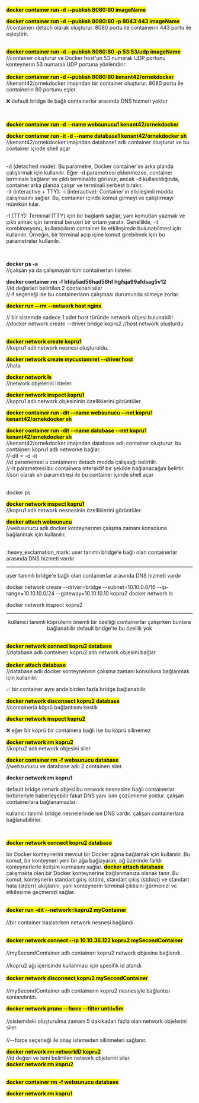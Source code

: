 <b><mark>docker container run -d --publish 8080:80 imageName</b></mark>
<br>

<b><mark>docker container run -d --publish 8080:80 -p 8043:443 imageName</mark></b>
<br>
//containerı detach olarak oluşturur. 8080 portu ile containerın 443 portu ile eşleştirir. 

<br>
<b><mark>docker container run -d --publish 8080:80 -p 53:53/udp imageName</mark></b>
<br>
//container oluşturur ve Docker host'un 53 numaralı UDP portunu konteynerın 53 numaralı UDP portuna yönlendirir.
<br>

<br>
<b><mark>docker container run -d --publish 8080:80 kenant42/ornekdocker</mark></b>
<br>
//kenant42/ornekdocker imajından bir container oluşturur. 8080 portu ile containerın 80 portunu eşler.

<br>

:x: default bridge ile bağlı containerlar arasında DNS hizmeti yoktur

<br>

<b><mark> docker container run -d --name websunucu1 kenant42/ornekdocker</mark></b>
<br>

<b><mark>docker container run -it -d --name database1 kenant42/ornekdocker sh</mark></b>
<br>
//kenant42/ornekdocker imajından database1 adlı container oluşturur ve bu container içinde shell açar

<br>
-d (detached mode):
Bu parametre, Docker container'ını arka planda çalıştırmak için kullanılır. Eğer -d parametresi eklenmezse, container terminale bağlanır ve çıktı terminalde görünür, ancak -d kullanıldığında, container arka planda çalışır ve terminali serbest bırakır.


<br>
-it (interactive + TTY):
-i (interactive): Container'ın etkileşimli modda çalışmasını sağlar. Bu, container içinde komut girmeyi ve çalıştırmayı mümkün kılar.

-t (TTY): Terminal (TTY) için bir bağlantı sağlar, yani komutları yazmak ve çıktı almak için terminal benzeri bir ortam yaratır.
Genellikle, -it kombinasyonu, kullanıcıların container ile etkileşimde bulunabilmesi için kullanılır. Örneğin, bir terminal açıp içine komut girebilmek için bu parametreler kullanılır.

<br>


<b>docker ps -a</b>
<br>
//çalışan ya da çalışmayan tüm containerları listeler.
<br>

<b>docker container rm -f hfda5ad56had56hf hgfsja99afdsag5v12</b>
<br>
//id değerleri belirtilen 2 containerı siler
<br>
//-f seçeneği ise bu containerların çalışması durumunda silmeye zorlar.
<br>

<b><mark>docker run --rm --network host nginx</mark></b>
<br>

<div>
  // bir sistemde sadece 1 adet host türünde network objesi bulunabilir
//docker network create --driver bridge kopru2
//host network oluşturdu
</div>
<br>


<b><mark>docker network create kopru1</mark></b>
<br>
//kopru1 adlı network nesnesi oluşturuldu.

<b><mark>docker network create mycustomnet --driver host</mark></b>
<br>
//hata

<b><mark>docker network ls</mark></b>
<br>
//network objelerini listeler.

<b><mark>docker network inspect kopru1</mark></b>
<br>
//kopru1 adlı network objesininin özelliklerini görüntüler.



<b><mark>docker container run -dit --name websunucu --net kopru1 kenant42/ornekdocker sh</mark></b>
<br>

<b><mark>docker container run -dit --name database --net kopru1 kenant42/ornekdocker sh</mark></b>
<br>
//kenant42/ornekdocker imajından database adlı container oluşturur. bu containerı kopru1 adlı networke bağlar.<br>
//-dit = -d -it  <br>
//d parametresi u containerın detach modda çalışaağı belirtilir. <br>
//-it parametresi bu containera interaktif bir şekilde bağlanacağını belirtir. <br>
//son olarak sh parametresi ile bu container içinde shell açar <br>

<br>
docker ps
<br>


<b><mark>docker network inspect kopru1</mark></b><br>
//kopru1 adlı network nesnesinin özelliklerini görüntüler.
<br>

<b><mark>docker attach websunucu</mark></b><br>
//websunucu adlı docker konteynerının çalışma zamanı konsoluna bağlanmak için kullanılır.

<br>
:heavy_exclamation_mark: user tanımlı bridge'e bağlı olan containerlar arasında DNS hizmeti vardır

---------------------------------------------------------------------------------------------------------------------------------------


user tanımlı bridge'e bağlı olan containerlar arasında 
DNS hizmeti vardır


docker network create --driver=bridge --subnet=10.10.0.0/16 --ip-range=10.10.10.0/24 --gateway=10.10.10.10 kopru2
docker network ls

docker network inspect kopru2

---------------------------------------------------------------------------------------------------------------------------------------

<div align="center">
  kullanıcı tanımlı köprülerin önemli bir özelliği
containerlar çalışırken bunlara bağlanabilir
default bridge'te bu özellik yok
</div>
<br>


<b><mark>docker network connect kopru2 database</mark></b>
<br>
//database adlı containerı kopru2 adlı network objesini bağlar<br>
<br>
<b><mark>docker attach database</mark></b><br>
//database adlı docker konteynerının çalışma zamanı konsoluna bağlanmak için kullanılır.


✅ bir container aynı anda birden fazla bridge bağlanabilir.
<br>

<b><mark>docker network disconnect kopru2 database</mark></b>
<br>
//containerla köprü bağlantısını kestik
<br>

<b><mark>docker network inspect kopru2</mark></b>
<br>



:x: eğer bir köprü bir containera bağlı ise bu köprü silinemez


<b><mark>docker network rm kopru2</mark></b>
<br>
//kopru2 adlı network objesini siler.

<b><mark>docker container rm -f websunucu database</mark></b>
<br>
//websunucu ve database adlı 2 containerı siler.

<b>docker network rm kopru1</b>
<br>



<div >
  default bridge netwrk objesi
bu network nesnesine bağlı containerlar birbirleriyle haberleşebilir
fakat DNS yani isim çözümleme yoktur.
çalışan containerlara bağlanamazlar.

kullanıcı tanımlı bridge nesnelerinde ise
DNS vardır. çalışan containerlara bağlanabilirler.

</div>
<br>

<b><mark>docker network connect kopru2 database</mark></b>
<br>

<div>
  bir Docker konteynerini mevcut bir Docker ağına bağlamak için kullanılır. 
Bu komut, bir konteyneri yeni bir ağa bağlayarak, 
ağ üzerinde farklı konteynerlerle iletişim kurmasını sağlar.
<b><mark>docker attach database</mark></b>
<br>
çalışmakta olan bir Docker konteynerine bağlanmanıza olanak tanır. 
Bu komut, konteynerin standart giriş (stdin), 
standart çıkış (stdout) ve standart hata (stderr) akışlarını, 
yani konteynerin terminal çıktısını görmenizi ve etkileşime geçmenizi 
sağlar.
</div>
<br>



<b><mark>docker run -dit --network=kopru2 myContainer</mark></b><br>
<br>
//bir container başlatırken network nesnesi bağlandı.<br>
<br>

<b><mark>docker network connect --ip 10.10.36.122 kopru2 mySecondContainer</mark></b><br>
<br>
//mySecondContainer adlı containerı kopru2 network objesine bağlandı.<br>
<br>
//kopru2 ağı içerisinde kullanması için spesifik id atandı.<br>
<br>
<b><mark>docker network disconnect kopru2 mySecondContainer</mark></b><br>
<br>
//mySecondContainer adlı containerın kopru2 nesnesiyle bağlantısı sonlandırıldı.<br>

<b><mark>docker network prune --force --filter until=5m</mark></b><br>
<br>
//sistemdeki oluşturulma zamanı 5 dakikadan fazla olan network objelerini siler.<br>
<br>
//--force seçeneği ile onay istemeden silinmeleri sağlanır.<br>

<b><mark>docker network rm networkID kopru2</mark></b><br>
//id değeri ve ismi belirtilen network objelerini siler.
<br>
<b><mark>docker network rm kopru2</mark></b><br>
<br>

<b><mark>docker container rm -f websunucu database</mark></b>
<br>

<b><mark>docker network rm kopru1</mark></b>
<br>













































